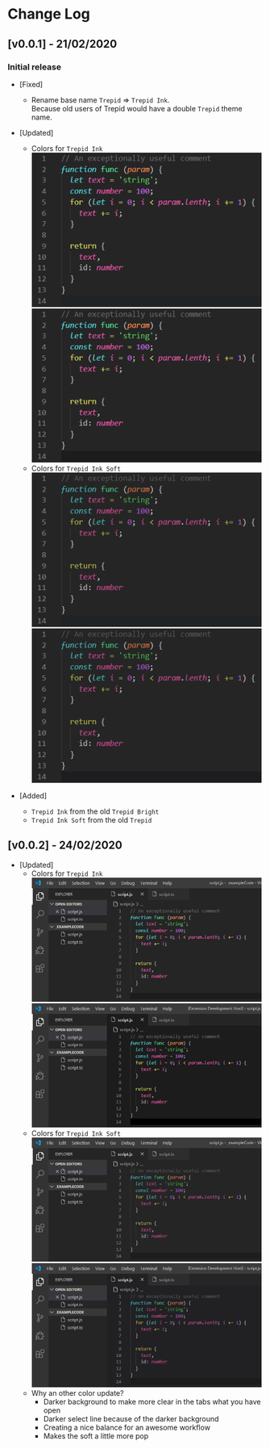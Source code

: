 # Change Log

## [v0.0.1] - 21/02/2020

### Initial release
  - [Fixed]
    - Rename base name `Trepid` => `Trepid Ink`.  
    Because old users of Trepid would have a double `Trepid` theme name.
  - [Updated]
    - Colors for `Trepid Ink`  
    ![Trepid Bright](./images/TrepidBright.png) ![Trepid Ink](./images/TrepidInk.png)  
    - Colors for `Trepid Ink Soft`  
    ![Trepid](./images/Trepid.png) ![Trepid Ink Soft](./images/TrepidInkSoft.png)

  - [Added]
    - `Trepid Ink` from the old `Trepid Bright`
    - `Trepid Ink Soft` from the old `Trepid`

## [v0.0.2] - 24/02/2020

  - [Updated]
    - Colors for `Trepid Ink`  
    ![Trepid Ink](./images/TrepidInk001.png) ![Trepid Ink](./images/TrepidInk002.png) 
    - Colors for `Trepid Ink Soft`  
    ![Trepid Ink Soft](./images/TrepidInkSoft001.png) ![Trepid Ink Soft](./images/TrepidInkSoft002.png)  
    - Why an other color update?
      - Darker background to make more clear in the tabs what you have open
      - Darker select line because of the darker background
      - Creating a nice balance for an awesome workflow
      - Makes the soft a little more pop